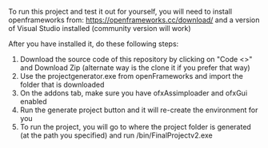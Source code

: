 To run this project and test it out for yourself, you will need to install openframeworks from: https://openframeworks.cc/download/ and a version of Visual Studio installed (community version will work) 

After you have installed it, do these following steps:
1. Download the source code of this repository by clicking on "Code <>" and Download Zip (alternate way is the clone it if you prefer that way)
2. Use the projectgenerator.exe from openFrameworks and import the folder that is downloaded
3. On the addons tab, make sure you have ofxAssimploader and ofxGui enabled
4. Run the generate project button and it will re-create the environment for you
5. To run the project, you will go to where the project folder is generated (at the path you specified) and run /bin/FinalProjectv2.exe
